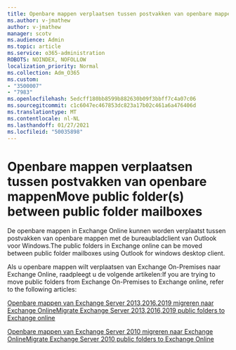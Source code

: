 ```yaml
---
title: Openbare mappen verplaatsen tussen postvakken van openbare mappen
ms.author: v-jmathew
author: v-jmathew
manager: scotv
ms.audience: Admin
ms.topic: article
ms.service: o365-administration
ROBOTS: NOINDEX, NOFOLLOW
localization_priority: Normal
ms.collection: Adm_O365
ms.custom:
- "3500007"
- "7983"
ms.openlocfilehash: 5edcff180bb8599b882630b09f3bbff7c4a07c06
ms.sourcegitcommit: c1c6047ec467853dc823a17b02c461a6a476406d
ms.translationtype: MT
ms.contentlocale: nl-NL
ms.lasthandoff: 01/27/2021
ms.locfileid: "50035898"
---
```

# <a name="move-public-folders-between-public-folder-mailboxes"></a><span data-ttu-id="08bdb-102">Openbare mappen verplaatsen tussen postvakken van openbare mappen</span><span class="sxs-lookup"><span data-stu-id="08bdb-102">Move public folder(s) between public folder mailboxes</span></span>

<span data-ttu-id="08bdb-103">De openbare mappen in Exchange Online kunnen worden verplaatst tussen postvakken van openbare mappen met de bureaubladclient van Outlook voor Windows.</span><span class="sxs-lookup"><span data-stu-id="08bdb-103">The public folders in Exchange online can be moved between public folder mailboxes using Outlook for windows desktop client.</span></span>

<span data-ttu-id="08bdb-104">Als u openbare mappen wilt verplaatsen van Exchange On-Premises naar Exchange Online, raadpleegt u de volgende artikelen:</span><span class="sxs-lookup"><span data-stu-id="08bdb-104">If you are trying to move public folders from Exchange On-Premises to Exchange online, refer to the following articles:</span></span>

[<span data-ttu-id="08bdb-105">Openbare mappen van Exchange Server 2013,2016.2019 migreren naar Exchange Online</span><span class="sxs-lookup"><span data-stu-id="08bdb-105">Migrate Exchange Server 2013,2016,2019 public folders to Exchange online</span></span>](https://aka.ms/ModernPFToEXO)

[<span data-ttu-id="08bdb-106">Openbare mappen van Exchange Server 2010 migreren naar Exchange Online</span><span class="sxs-lookup"><span data-stu-id="08bdb-106">Migrate Exchange Server 2010 public folders to Exchange Online</span></span>](https://aka.ms/LegacyPFToEXO)
